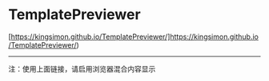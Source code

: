 # TemplatePreviewer
 [https://kingsimon.github.io/TemplatePreviewer/]https://kingsimon.github.io/TemplatePreviewer/)

---
注：使用上面链接，请启用浏览器混合内容显示